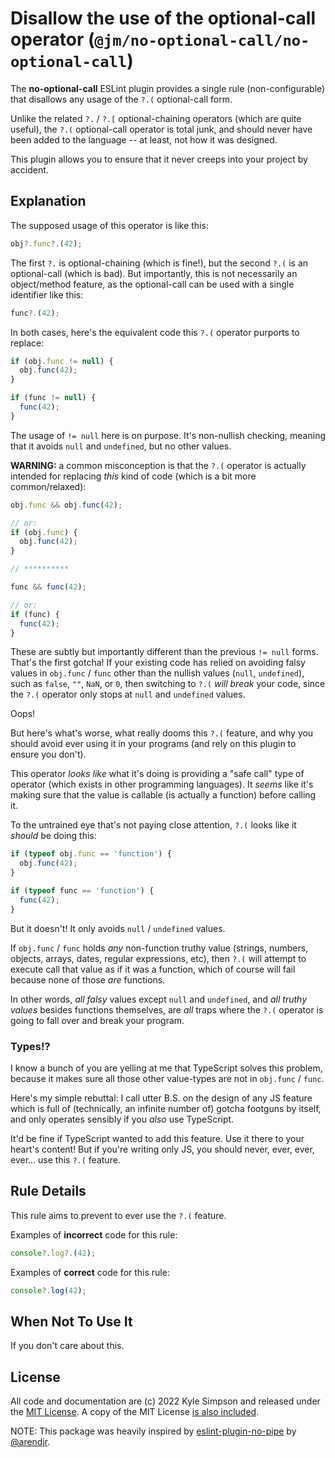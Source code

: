 # Disallow the use of the optional-call operator (`@jm/no-optional-call/no-optional-call`)

<!-- end auto-generated rule header -->

The **no-optional-call** ESLint plugin provides a single rule (non-configurable) that disallows any usage of the `?.(` optional-call form.

Unlike the related `?.` / `?.[` optional-chaining operators (which are quite useful), the `?.(` optional-call operator is total junk, and should never have been added to the language -- at least, not how it was designed.

This plugin allows you to ensure that it never creeps into your project by accident.

## Explanation

The supposed usage of this operator is like this:

```js
obj?.func?.(42);
```

The first `?.` is optional-chaining (which is fine!), but the second `?.(` is an optional-call (which is bad). But importantly, this is not necessarily an object/method feature, as the optional-call can be used with a single identifier like this:

```js
func?.(42);
```

In both cases, here's the equivalent code this `?.(` operator purports to replace:

```js
if (obj.func != null) {
  obj.func(42);
}

if (func != null) {
  func(42);
}
```

The usage of `!= null` here is on purpose. It's non-nullish checking, meaning that it avoids `null` and `undefined`, but no other values.

**WARNING:** a common misconception is that the `?.(` operator is actually intended for replacing _this_ kind of code (which is a bit more common/relaxed):

```js
obj.func && obj.func(42);

// or:
if (obj.func) {
  obj.func(42);
}

// **********

func && func(42);

// or:
if (func) {
  func(42);
}
```

These are subtly but importantly different than the previous `!= null` forms. That's the first gotcha! If your existing code has relied on avoiding falsy values in `obj.func` / `func` other than the nullish values (`null`, `undefined`), such as `false`, `""`, `NaN`, or `0`, then switching to `?.(` _will break_ your code, since the `?.(` operator only stops at `null` and `undefined` values.

Oops!

But here's what's worse, what really dooms this `?.(` feature, and why you should avoid ever using it in your programs (and rely on this plugin to ensure you don't).

This operator _looks like_ what it's doing is providing a "safe call" type of operator (which exists in other programming languages). It _seems_ like it's making sure that the value is callable (is actually a function) before calling it.

To the untrained eye that's not paying close attention, `?.(` looks like it _should_ be doing this:

```js
if (typeof obj.func == 'function') {
  obj.func(42);
}

if (typeof func == 'function') {
  func(42);
}
```

But it doesn't! It only avoids `null` / `undefined` values.

If `obj.func` / `func` holds _any_ non-function truthy value (strings, numbers, objects, arrays, dates, regular expressions, etc), then `?.(` will attempt to execute call that value as if it was a function, which of course will fail because none of those _are_ functions.

In other words, _all falsy_ values except `null` and `undefined`, and _all truthy values_ besides functions themselves, are _all_ traps where the `?.(` operator is going to fall over and break your program.

### Types!?

I know a bunch of you are yelling at me that TypeScript solves this problem, because it makes sure all those other value-types are not in `obj.func` / `func`.

Here's my simple rebuttal: I call utter B.S. on the design of any JS feature which is full of (technically, an infinite number of) gotcha footguns by itself, and only operates sensibly if you _also_ use TypeScript.

It'd be fine if TypeScript wanted to add this feature. Use it there to your heart's content! But if you're writing only JS, you should never, ever, ever, ever... use this `?.(` feature.

## Rule Details

This rule aims to prevent to ever use the `?.(` feature.

Examples of **incorrect** code for this rule:

```js
console?.log?.(42);
```

Examples of **correct** code for this rule:

```js
console?.log(42);
```

## When Not To Use It

If you don't care about this.

## License

All code and documentation are (c) 2022 Kyle Simpson and released under the [MIT License](http://getify.mit-license.org/). A copy of the MIT License [is also included](LICENSE.txt).

NOTE: This package was heavily inspired by [eslint-plugin-no-pipe](https://github.com/arendjr/eslint-plugin-no-pipe) by [@arendjr](https://github.com/arendjr).
